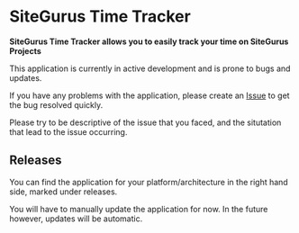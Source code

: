# SiteGurus Time Tracker

**SiteGurus Time Tracker allows you to easily track your time on SiteGurus Projects**

This application is currently in active development and is prone to bugs and updates.

If you have any problems with the application, please create an [Issue](https://github.com/SiteGurus/SiteGurus-Time-Tracker-Releases/issues/new) to get the bug resolved quickly.

Please try to be descriptive of the issue that you faced, and the situtation that lead to the issue occurring.

## Releases

You can find the application for your platform/architecture in the right hand side, marked under releases.

You will have to manually update the application for now. In the future however, updates will be automatic.
